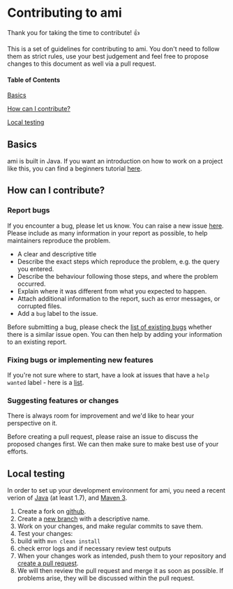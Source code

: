 # Contributing to ami

Thank you for taking the time to contribute! :+1:

This is a set of guidelines for contributing to ami. You don't need to follow them as strict rules, use your best judgement and feel free to propose changes to this document as well via a pull request.

#### Table of Contents

[Basics](#basics)

[How can I contribute?](#how-can-i-contribute)

[Local testing](#local-testing)

## Basics

ami is built in Java. If you want an introduction on how to work on a project like this, you can find a beginners tutorial [here](https://www.codecademy.com/learn/learn-java).

## How can I contribute?

### Report bugs

If you encounter a bug, please let us know. You can raise a new issue [here](https://github.com/ContentMine/ami/issues). Please include as many information in your report as possible, to help maintainers reproduce the problem.

* A clear and descriptive title
* Describe the exact steps which reproduce the problem, e.g. the query you entered.
* Describe the behaviour following those steps, and where the problem occurred.
* Explain where it was different from what you expected to happen.
* Attach additional information to the report, such as error messages, or corrupted files.
* Add a `bug` label to the issue.

Before submitting a bug, please check the [list of existing bugs](https://github.com/ContentMine/ami/issues?q=is%3Aissue+is%3Aopen+label%3Abug) whether there is a similar issue open. You can then help by adding your information to an existing report.

### Fixing bugs or implementing new features

If you're not sure where to start, have a look at issues that have a `help wanted` label - here is a [list](https://github.com/ContentMine/ami/issues?q=is%3Aissue+is%3Aopen+label%3A%22help+wanted%22).

### Suggesting features or changes

There is always room for improvement and we'd like to hear your perspective on it.

Before creating a pull request, please raise an issue to discuss the proposed changes first. We can then make sure to make best use of your efforts.

## Local testing

In order to set up your development environment for ami, you need a recent verion of [Java](https://www.java.com/) (at least 1.7), and [Maven 3](https://maven.apache.org/download.cgi).

1. Create a fork on [github](https://help.github.com/articles/fork-a-repo/).
1. Create a [new branch](https://www.atlassian.com/git/tutorials/using-branches/git-checkout) with a descriptive name.
1. Work on your changes, and make regular commits to save them.
1. Test your changes:
  1. build with `mvn clean install`
  1. check error logs and if necessary review test outputs
1. When your changes work as intended, push them to your repository and [create a pull request](https://www.atlassian.com/git/tutorials/making-a-pull-request).
1. We will then review the pull request and merge it as soon as possible. If problems arise, they will be discussed within the pull request.
